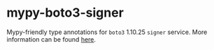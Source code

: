 # mypy-boto3-signer

Mypy-friendly type annotations for `boto3` 1.10.25 `signer` service.
More information can be found [here](https://github.com/vemel/mypy_boto3).